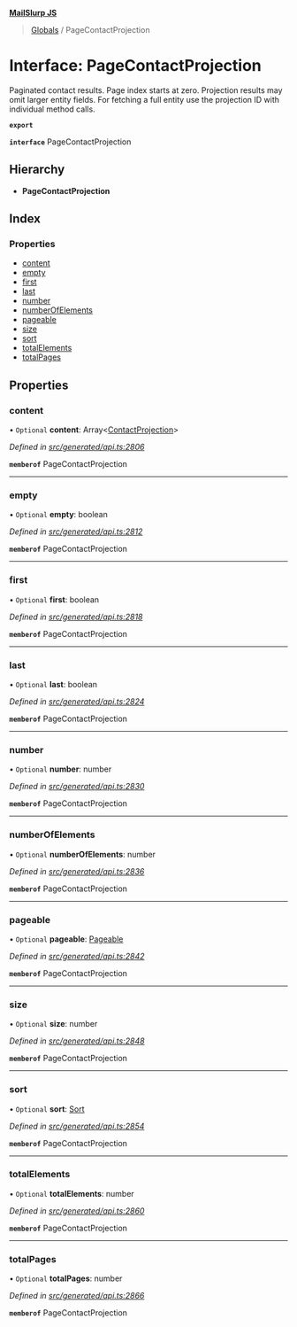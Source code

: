 **[MailSlurp JS](../README.md)**

> [Globals](../README.md) / PageContactProjection

# Interface: PageContactProjection

Paginated contact results. Page index starts at zero. Projection results may omit larger entity fields. For fetching a full entity use the projection ID with individual method calls.

**`export`** 

**`interface`** PageContactProjection

## Hierarchy

* **PageContactProjection**

## Index

### Properties

* [content](pagecontactprojection.md#content)
* [empty](pagecontactprojection.md#empty)
* [first](pagecontactprojection.md#first)
* [last](pagecontactprojection.md#last)
* [number](pagecontactprojection.md#number)
* [numberOfElements](pagecontactprojection.md#numberofelements)
* [pageable](pagecontactprojection.md#pageable)
* [size](pagecontactprojection.md#size)
* [sort](pagecontactprojection.md#sort)
* [totalElements](pagecontactprojection.md#totalelements)
* [totalPages](pagecontactprojection.md#totalpages)

## Properties

### content

• `Optional` **content**: Array\<[ContactProjection](contactprojection.md)>

*Defined in [src/generated/api.ts:2806](https://github.com/mailslurp/mailslurp-client/blob/6b679b8/src/generated/api.ts#L2806)*

**`memberof`** PageContactProjection

___

### empty

• `Optional` **empty**: boolean

*Defined in [src/generated/api.ts:2812](https://github.com/mailslurp/mailslurp-client/blob/6b679b8/src/generated/api.ts#L2812)*

**`memberof`** PageContactProjection

___

### first

• `Optional` **first**: boolean

*Defined in [src/generated/api.ts:2818](https://github.com/mailslurp/mailslurp-client/blob/6b679b8/src/generated/api.ts#L2818)*

**`memberof`** PageContactProjection

___

### last

• `Optional` **last**: boolean

*Defined in [src/generated/api.ts:2824](https://github.com/mailslurp/mailslurp-client/blob/6b679b8/src/generated/api.ts#L2824)*

**`memberof`** PageContactProjection

___

### number

• `Optional` **number**: number

*Defined in [src/generated/api.ts:2830](https://github.com/mailslurp/mailslurp-client/blob/6b679b8/src/generated/api.ts#L2830)*

**`memberof`** PageContactProjection

___

### numberOfElements

• `Optional` **numberOfElements**: number

*Defined in [src/generated/api.ts:2836](https://github.com/mailslurp/mailslurp-client/blob/6b679b8/src/generated/api.ts#L2836)*

**`memberof`** PageContactProjection

___

### pageable

• `Optional` **pageable**: [Pageable](pageable.md)

*Defined in [src/generated/api.ts:2842](https://github.com/mailslurp/mailslurp-client/blob/6b679b8/src/generated/api.ts#L2842)*

**`memberof`** PageContactProjection

___

### size

• `Optional` **size**: number

*Defined in [src/generated/api.ts:2848](https://github.com/mailslurp/mailslurp-client/blob/6b679b8/src/generated/api.ts#L2848)*

**`memberof`** PageContactProjection

___

### sort

• `Optional` **sort**: [Sort](sort.md)

*Defined in [src/generated/api.ts:2854](https://github.com/mailslurp/mailslurp-client/blob/6b679b8/src/generated/api.ts#L2854)*

**`memberof`** PageContactProjection

___

### totalElements

• `Optional` **totalElements**: number

*Defined in [src/generated/api.ts:2860](https://github.com/mailslurp/mailslurp-client/blob/6b679b8/src/generated/api.ts#L2860)*

**`memberof`** PageContactProjection

___

### totalPages

• `Optional` **totalPages**: number

*Defined in [src/generated/api.ts:2866](https://github.com/mailslurp/mailslurp-client/blob/6b679b8/src/generated/api.ts#L2866)*

**`memberof`** PageContactProjection
